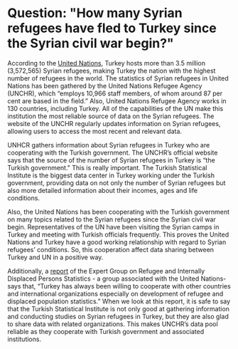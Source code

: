 # Question: "How many Syrian refugees have fled to Turkey since the Syrian civil war begin?"

According to the [United Nations](https://data2.unhcr.org/en/situations/syria/location/113), Turkey hosts more than 3.5 million (3,572,565) Syrian refugees, making Turkey the nation with the highest number of refugees in the world. The statistics of Syrian refugees in United Nations has been gathered by the United Nations Refugee Agency (UNCHR), which “employs 10,966 staff members, of whom around 87 per cent are based in the field.” Also, United Nations Refugee Agency works in 130 countries, including Turkey. All of the capabilities of the UN make this institution the most reliable source of data on the Syrian refugees. The website of the UNCHR regularly updates information on Syrian refugees, allowing users to access the most recent and relevant data.
 
UNHCR gathers information about Syrian refugees in Turkey who are cooperating with the Turkish government. The UNCHR’s official website says that the source of the number of Syrian refugees in Turkey is “the Turkish government." This is really important. The Turkish Statistical Institute is the biggest data center in Turkey working under the Turkish government, providing data on not only the number of Syrian refugees but also more detailed information about their incomes, ages and life conditions.
 
Also, the United Nations has been cooperating with the Turkish government on many topics related to the Syrian refugees since the Syrian civil war begin. Representatives of the UN have been visiting the Syrian camps in Turkey and meeting with Turkish officials frequently. This proves the United Nations and Turkey have a good working relationship with regard to Syrian refugees’ conditions. So, this cooperation affect data sharing between Turkey and UN in a positive way.
 
Additionally, a [report](https://unstats.un.org/unsd/statcom/49th-session/documents/CN-3m-Turkey-16-Refugee-E.pdf) of the Expert Group on Refugee and Internally Displaced Persons Statistics - a group associated with the United Nations- says that, “Turkey has always been willing to cooperate with other countries and international organizations especially on development of refugee and displaced population statistics.” When we look at this report, it is safe to say that the Turkish Statistical Institute is not only good at gathering information and conducting studies on Syrian refugees in Turkey, but they are also glad to share data with related organizations. This makes UNCHR’s data pool reliable as they cooperate with Turkish government and associated institutions.

